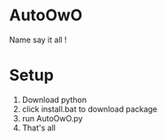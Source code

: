 # AutoOwO
Name say it all !
# Setup
1. Download python
2. click install.bat to download package
3. run AutoOwO.py
4. That's all
